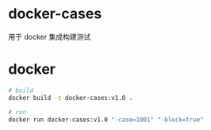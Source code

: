# docker-cases

用于 docker 集成构建测试

# docker

```bash
# build
docker build -t docker-cases:v1.0 .

# run
docker run docker-cases:v1.0 "-case=1001" "-block=true"
```
